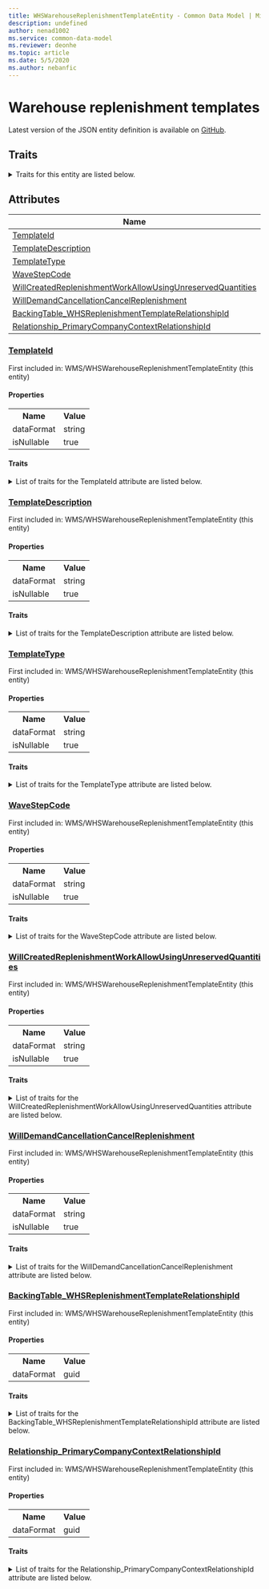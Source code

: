 ```yaml
---
title: WHSWarehouseReplenishmentTemplateEntity - Common Data Model | Microsoft Docs
description: undefined
author: nenad1002
ms.service: common-data-model
ms.reviewer: deonhe
ms.topic: article
ms.date: 5/5/2020
ms.author: nebanfic
---
```


# Warehouse replenishment templates

  
 Latest version of the JSON entity definition is available on <a href="https://github.com/Microsoft/CDM/tree/master/schemaDocuments/core/operationsCommon/Entities/SupplyChain/WMS/WHSWarehouseReplenishmentTemplateEntity.cdm.json" target="_blank">GitHub</a>.  

## Traits

<details>
<summary>Traits for this entity are listed below.  
</summary>

**is.CDM.entityVersion**  
  <table><tr><th>Parameter</th><th>Value</th><th>Data type</th><th>Explanation</th></tr><tr><td>versionNumber</td><td>"1.0.0"</td><td>string</td><td>semantic version number of the entity</td></tr></table>

**is.application.releaseVersion**  
  <table><tr><th>Parameter</th><th>Value</th><th>Data type</th><th>Explanation</th></tr><tr><td>releaseVersion</td><td>"10.0.13.0"</td><td>string</td><td>semantic version number of the application introducing this entity</td></tr></table>

**is.localized.displayedAs**  
  Holds the list of language specific display text for an object.  <table><tr><th>Parameter</th><th>Value</th><th>Data type</th><th>Explanation</th></tr><tr><td>localizedDisplayText</td><td><table><tr><th>languageTag</th><th>displayText</th></tr><tr><td>en</td><td>Warehouse replenishment templates</td></tr></table></td><td>entity</td><td>a reference to the constant entity holding the list of localized text</td></tr></table>

</details>

## Attributes

|Name|Description|First Included in Instance|
|---|---|---|
|[TemplateId](#TemplateId)||<a href="WHSWarehouseReplenishmentTemplateEntity.md" target="_blank">WMS/WHSWarehouseReplenishmentTemplateEntity</a>|
|[TemplateDescription](#TemplateDescription)||<a href="WHSWarehouseReplenishmentTemplateEntity.md" target="_blank">WMS/WHSWarehouseReplenishmentTemplateEntity</a>|
|[TemplateType](#TemplateType)||<a href="WHSWarehouseReplenishmentTemplateEntity.md" target="_blank">WMS/WHSWarehouseReplenishmentTemplateEntity</a>|
|[WaveStepCode](#WaveStepCode)||<a href="WHSWarehouseReplenishmentTemplateEntity.md" target="_blank">WMS/WHSWarehouseReplenishmentTemplateEntity</a>|
|[WillCreatedReplenishmentWorkAllowUsingUnreservedQuantities](#WillCreatedReplenishmentWorkAllowUsingUnreservedQuantities)||<a href="WHSWarehouseReplenishmentTemplateEntity.md" target="_blank">WMS/WHSWarehouseReplenishmentTemplateEntity</a>|
|[WillDemandCancellationCancelReplenishment](#WillDemandCancellationCancelReplenishment)||<a href="WHSWarehouseReplenishmentTemplateEntity.md" target="_blank">WMS/WHSWarehouseReplenishmentTemplateEntity</a>|
|[BackingTable_WHSReplenishmentTemplateRelationshipId](#BackingTable_WHSReplenishmentTemplateRelationshipId)||<a href="WHSWarehouseReplenishmentTemplateEntity.md" target="_blank">WMS/WHSWarehouseReplenishmentTemplateEntity</a>|
|[Relationship_PrimaryCompanyContextRelationshipId](#Relationship_PrimaryCompanyContextRelationshipId)||<a href="WHSWarehouseReplenishmentTemplateEntity.md" target="_blank">WMS/WHSWarehouseReplenishmentTemplateEntity</a>|

### <a href=#TemplateId name="TemplateId">TemplateId</a>

First included in: WMS/WHSWarehouseReplenishmentTemplateEntity (this entity)  

#### Properties

<table><tr><th>Name</th><th>Value</th></tr><tr><td>dataFormat</td><td>string</td></tr><tr><td>isNullable</td><td>true</td></tr></table>

#### Traits

<details>
<summary>List of traits for the TemplateId attribute are listed below.</summary>

**is.dataFormat.character**  
**is.dataFormat.big**  
**is.dataFormat.array**  
**is.nullable**  
The attribute value may be set to NULL.  

**is.dataFormat.character**  
**is.dataFormat.array**  
</details>

### <a href=#TemplateDescription name="TemplateDescription">TemplateDescription</a>

First included in: WMS/WHSWarehouseReplenishmentTemplateEntity (this entity)  

#### Properties

<table><tr><th>Name</th><th>Value</th></tr><tr><td>dataFormat</td><td>string</td></tr><tr><td>isNullable</td><td>true</td></tr></table>

#### Traits

<details>
<summary>List of traits for the TemplateDescription attribute are listed below.</summary>

**is.dataFormat.character**  
**is.dataFormat.big**  
**is.dataFormat.array**  
**is.nullable**  
The attribute value may be set to NULL.  

**is.dataFormat.character**  
**is.dataFormat.array**  
</details>

### <a href=#TemplateType name="TemplateType">TemplateType</a>

First included in: WMS/WHSWarehouseReplenishmentTemplateEntity (this entity)  

#### Properties

<table><tr><th>Name</th><th>Value</th></tr><tr><td>dataFormat</td><td>string</td></tr><tr><td>isNullable</td><td>true</td></tr></table>

#### Traits

<details>
<summary>List of traits for the TemplateType attribute are listed below.</summary>

**is.dataFormat.character**  
**is.dataFormat.big**  
**is.dataFormat.array**  
**is.nullable**  
The attribute value may be set to NULL.  

**is.dataFormat.character**  
**is.dataFormat.array**  
</details>

### <a href=#WaveStepCode name="WaveStepCode">WaveStepCode</a>

First included in: WMS/WHSWarehouseReplenishmentTemplateEntity (this entity)  

#### Properties

<table><tr><th>Name</th><th>Value</th></tr><tr><td>dataFormat</td><td>string</td></tr><tr><td>isNullable</td><td>true</td></tr></table>

#### Traits

<details>
<summary>List of traits for the WaveStepCode attribute are listed below.</summary>

**is.dataFormat.character**  
**is.dataFormat.big**  
**is.dataFormat.array**  
**is.nullable**  
The attribute value may be set to NULL.  

**is.dataFormat.character**  
**is.dataFormat.array**  
</details>

### <a href=#WillCreatedReplenishmentWorkAllowUsingUnreservedQuantities name="WillCreatedReplenishmentWorkAllowUsingUnreservedQuantities">WillCreatedReplenishmentWorkAllowUsingUnreservedQuantities</a>

First included in: WMS/WHSWarehouseReplenishmentTemplateEntity (this entity)  

#### Properties

<table><tr><th>Name</th><th>Value</th></tr><tr><td>dataFormat</td><td>string</td></tr><tr><td>isNullable</td><td>true</td></tr></table>

#### Traits

<details>
<summary>List of traits for the WillCreatedReplenishmentWorkAllowUsingUnreservedQuantities attribute are listed below.</summary>

**is.dataFormat.character**  
**is.dataFormat.big**  
**is.dataFormat.array**  
**is.nullable**  
The attribute value may be set to NULL.  

**is.dataFormat.character**  
**is.dataFormat.array**  
</details>

### <a href=#WillDemandCancellationCancelReplenishment name="WillDemandCancellationCancelReplenishment">WillDemandCancellationCancelReplenishment</a>

First included in: WMS/WHSWarehouseReplenishmentTemplateEntity (this entity)  

#### Properties

<table><tr><th>Name</th><th>Value</th></tr><tr><td>dataFormat</td><td>string</td></tr><tr><td>isNullable</td><td>true</td></tr></table>

#### Traits

<details>
<summary>List of traits for the WillDemandCancellationCancelReplenishment attribute are listed below.</summary>

**is.dataFormat.character**  
**is.dataFormat.big**  
**is.dataFormat.array**  
**is.nullable**  
The attribute value may be set to NULL.  

**is.dataFormat.character**  
**is.dataFormat.array**  
</details>

### <a href=#BackingTable_WHSReplenishmentTemplateRelationshipId name="BackingTable_WHSReplenishmentTemplateRelationshipId">BackingTable_WHSReplenishmentTemplateRelationshipId</a>

First included in: WMS/WHSWarehouseReplenishmentTemplateEntity (this entity)  

#### Properties

<table><tr><th>Name</th><th>Value</th></tr><tr><td>dataFormat</td><td>guid</td></tr></table>

#### Traits

<details>
<summary>List of traits for the BackingTable_WHSReplenishmentTemplateRelationshipId attribute are listed below.</summary>

**is.dataFormat.character**  
**is.dataFormat.big**  
**is.dataFormat.array**  
**is.dataFormat.guid**  
**means.identity.entityId**  
**is.linkedEntity.identifier**  
Marks the attribute(s) that hold foreign key references to a linked (used as an attribute) entity. This attribute is added to the resolved entity to enumerate the referenced entities.  <table><tr><th>Parameter</th><th>Value</th><th>Data type</th><th>Explanation</th></tr><tr><td>entityReferences</td><td><table><tr><th>entityReference</th><th>attributeReference</th></tr><tr><td><a href="../../../Tables/SupplyChain/Inventory/Group/WHSReplenishmentTemplate.md" target="_blank">/core/operationsCommon/Tables/SupplyChain/Inventory/Group/WHSReplenishmentTemplate.cdm.json/WHSReplenishmentTemplate</a></td><td><a href="../../../Tables/SupplyChain/Inventory/Group/WHSReplenishmentTemplate.md#RecId" target="_blank">RecId</a></td></tr></table></td><td>entity</td><td>a reference to the constant entity holding the list of entity references</td></tr></table>

**is.dataFormat.guid**  
**is.dataFormat.character**  
**is.dataFormat.array**  
</details>

### <a href=#Relationship_PrimaryCompanyContextRelationshipId name="Relationship_PrimaryCompanyContextRelationshipId">Relationship_PrimaryCompanyContextRelationshipId</a>

First included in: WMS/WHSWarehouseReplenishmentTemplateEntity (this entity)  

#### Properties

<table><tr><th>Name</th><th>Value</th></tr><tr><td>dataFormat</td><td>guid</td></tr></table>

#### Traits

<details>
<summary>List of traits for the Relationship_PrimaryCompanyContextRelationshipId attribute are listed below.</summary>

**is.dataFormat.character**  
**is.dataFormat.big**  
**is.dataFormat.array**  
**is.dataFormat.guid**  
**means.identity.entityId**  
**is.linkedEntity.identifier**  
Marks the attribute(s) that hold foreign key references to a linked (used as an attribute) entity. This attribute is added to the resolved entity to enumerate the referenced entities.  <table><tr><th>Parameter</th><th>Value</th><th>Data type</th><th>Explanation</th></tr><tr><td>entityReferences</td><td><table><tr><th>entityReference</th><th>attributeReference</th></tr><tr><td><a href="../../../Tables/Finance/Ledger/Main/CompanyInfo.md" target="_blank">/core/operationsCommon/Tables/Finance/Ledger/Main/CompanyInfo.cdm.json/CompanyInfo</a></td><td><a href="../../../Tables/Finance/Ledger/Main/CompanyInfo.md#RecId" target="_blank">RecId</a></td></tr></table></td><td>entity</td><td>a reference to the constant entity holding the list of entity references</td></tr></table>

**is.dataFormat.guid**  
**is.dataFormat.character**  
**is.dataFormat.array**  
</details>

